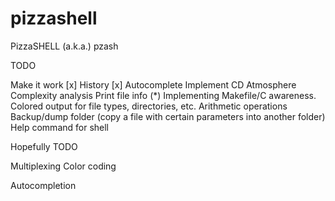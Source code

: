 # pizzashell
PizzaSHELL (a.k.a.) pzash

TODO

Make it work [x]
History [x]
Autocomplete
Implement CD
Atmosphere
Complexity analysis
Print file info
(*) Implementing Makefile/C awareness.
Colored output for file types, directories, etc.
Arithmetic operations
Backup/dump folder (copy a file with certain parameters into another folder)
Help command for shell

Hopefully TODO

Multiplexing
Color coding

Autocompletion
